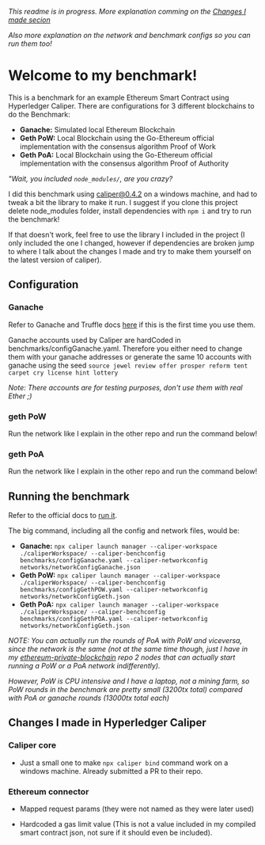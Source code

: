 _This readme is in progress. More explanation comming on the [Changes I made secion](##changes-i-made)_

_Also more explanation on the network and benchmark configs so you can run them too!_

# Welcome to my benchmark!

This is a benchmark for an example Ethereum Smart Contract using Hyperledger Caliper. There are configurations for 3 different blockchains to do the Benchmark:

- **Ganache:** Simulated local Ethereum Blockchain
- **Geth PoW:** Local Blockchain using the Go-Ethereum official implementation with the consensus algorithm Proof of Work
- **Geth PoA:** Local Blockchain using the Go-Ethereum official implementation with the consensus algorithm Proof of Authority

_"Wait, you included `node_modules/`, are you crazy?_

I did this benchmark using caliper@0.4.2 on a windows machine, and had to tweak a bit the library to make it run. I suggest if you clone this project delete node_modules folder, install dependencies with `npm i` and try to run the benchmark!

If that doesn't work, feel free to use the library I included in the project (I only included the one I changed, however if dependencies are broken jump to where I talk about the changes I made and try to make them yourself on the latest version of caliper).

## Configuration

### Ganache

Refer to Ganache and Truffle docs [here](https://www.trufflesuite.com/) if this is the first time you use them.

Ganache accounts used by Caliper are hardCoded in benchmarks/configGanache.yaml. Therefore you either need to change them with your ganache addresses or generate the same 10 accounts with ganache using the seed `source jewel review offer prosper reform tent carpet cry license hint lottery`

_Note: There accounts are for testing purposes, don't use them with real Ether ;)_

### geth PoW

Run the network like I explain in the other repo and run the command below!

### geth PoA

Run the network like I explain in the other repo and run the command below!

## Running the benchmark

Refer to the official docs to [run it](https://hyperledger.github.io/caliper/).

The big command, including all the config and network files, would be:

- **Ganache:** `npx caliper launch manager --caliper-workspace ./caliperWorkspace/ --caliper-benchconfig benchmarks/configGanache.yaml --caliper-networkconfig networks/networkConfigGanache.json`
- **Geth PoW:** `npx caliper launch manager --caliper-workspace ./caliperWorkspace/ --caliper-benchconfig benchmarks/configGethPOW.yaml --caliper-networkconfig networks/networkConfigGeth.json`
- **Geth PoA:** `npx caliper launch manager --caliper-workspace ./caliperWorkspace/ --caliper-benchconfig benchmarks/configGethPOA.yaml --caliper-networkconfig networks/networkConfigGeth.json`

_NOTE: You can actually run the rounds of PoA with PoW and viceversa, since the network is the same (not at the same time though, just I have in my [ethereum-private-blockchain](https://github.com/fransotodev/geth-private-blockchain) repo 2 nodes that can actually start running a PoW or a PoA network indifferently)._

_However, PoW is CPU intensive and I have a laptop, not a mining farm, so PoW rounds in the benchmark are pretty small (3200tx total) compared with PoA or ganache rounds (13000tx total each)_

## Changes I made in Hyperledger Caliper

### Caliper core

- Just a small one to make `npx caliper bind` command work on a windows machine. Already submitted a PR to their repo.

### Ethereum connector

- Mapped request params (they were not named as they were later used)

- Hardcoded a gas limit value (This is not a value included in my compiled smart contract json, not sure if it should even be included).
